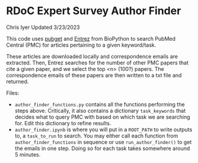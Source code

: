 # RDoC Expert Survey Author Finder
Chris Iyer
Updated 3/23/2023

This code uses [pubget](https://neuroquery.github.io/pubget/pubget.html) and [Entrez](https://biopython.org/docs/1.76/api/Bio.Entrez.html) from BioPython to search PubMed Central (PMC) for articles pertaining to a given keyword/task.

These articles are downloaded locally and correspondence emails are extracted. Then, Entrez searches for the number of other PMC papers that cite a given paper, and we select the top &lt;n> (100?) papers. The correspondence emails of these papers are then written to a txt file and returned.

Files:
- `author_finder_functions.py` contains all the functions performing the steps above. Critically, it also contains a dictionary `task_keywords` that decides what to query PMC with based on which task we are searching for. Edit this dictionary to refine results.
- `author_finder.ipynb` is where you will put in a `ROOT_PATH` to write outputs to, a `task_to_run` to search. You may either call each function from `author_finder_functions` in sequence or use `run_author_finder()` to get the emails in one step. Doing so for each task takes somewhere around 5 minutes.

